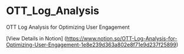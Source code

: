 # OTT_Log_Analysis
OTT Log Analysis for Optimizing User Engagement

[View Details in Notion] (https://www.notion.so/OTT-Log-Analysis-for-Optimizing-User-Engagement-1e8e239d363a802e8f71e9d237f25899)
